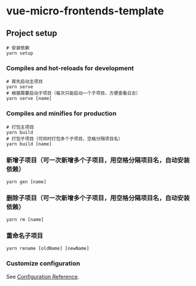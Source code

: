# vue-micro-frontends-template

## Project setup
```
# 安装依赖
yarn setup
```

### Compiles and hot-reloads for development
```
# 首先启动主项目
yarn serve
# 根据需要启动子项目（每次只能启动一个子项目，方便查看日志）
yarn serve [name]
```

### Compiles and minifies for production
```
# 打包主项目
yarn build
# 打包子项目（可同时打包多个子项目，空格分隔项目名）
yarn build [name]
```

### 新增子项目（可一次新增多个子项目，用空格分隔项目名，自动安装依赖）
```
yarn gen [name]
```

### 删除子项目（可一次新增多个子项目，用空格分隔项目名，自动安装依赖）
```
yarn rm [name]
```

### 重命名子项目
```
yarn rename [oldName] [newName]
```

### Customize configuration
See [Configuration Reference](https://cli.vuejs.org/config/).
